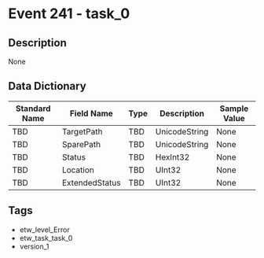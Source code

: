 # Event 241 - task_0

## Description
None

## Data Dictionary
|Standard Name|Field Name|Type|Description|Sample Value|
|---|---|---|---|---|
|TBD|TargetPath|TBD|UnicodeString|None|None|
|TBD|SparePath|TBD|UnicodeString|None|None|
|TBD|Status|TBD|HexInt32|None|None|
|TBD|Location|TBD|UInt32|None|None|
|TBD|ExtendedStatus|TBD|UInt32|None|None|

## Tags
* etw_level_Error
* etw_task_task_0
* version_1